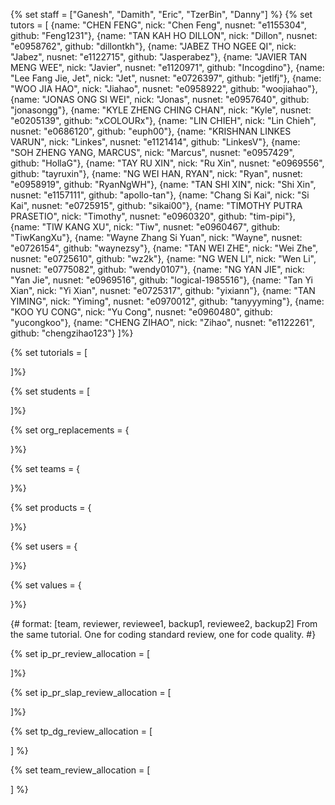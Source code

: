 {% set staff = ["Ganesh", "Damith", "Eric", "TzerBin", "Danny"] %}
{% set tutors = [
 {name: "CHEN FENG", nick: "Chen Feng", nusnet: "e1155304", github: "Feng1231"},
 {name: "TAN KAH HO DILLON", nick: "Dillon", nusnet: "e0958762", github: "dillontkh"},
 {name: "JABEZ THO NGEE QI", nick: "Jabez", nusnet: "e1122715", github: "Jasperabez"},
 {name: "JAVIER TAN MENG WEE", nick: "Javier", nusnet: "e1120971", github: "Incogdino"},
 {name: "Lee Fang Jie, Jet", nick: "Jet", nusnet: "e0726397", github: "jetlfj"},
 {name: "WOO JIA HAO", nick: "Jiahao", nusnet: "e0958922", github: "woojiahao"},
 {name: "JONAS ONG SI WEI", nick: "Jonas", nusnet: "e0957640", github: "jonasongg"},
 {name: "KYLE ZHENG CHING CHAN", nick: "Kyle", nusnet: "e0205139", github: "xCOLOURx"},
 {name: "LIN CHIEH", nick: "Lin Chieh", nusnet: "e0686120", github: "euph00"},
 {name: "KRISHNAN LINKES VARUN", nick: "Linkes", nusnet: "e1121414", github: "LinkesV"},
 {name: "SOH ZHENG YANG, MARCUS", nick: "Marcus", nusnet: "e0957429", github: "HollaG"},
 {name: "TAY RU XIN", nick: "Ru Xin", nusnet: "e0969556", github: "tayruxin"},
 {name: "NG WEI HAN, RYAN", nick: "Ryan", nusnet: "e0958919", github: "RyanNgWH"},
 {name: "TAN SHI XIN", nick: "Shi Xin", nusnet: "e1157111", github: "apollo-tan"},
 {name: "Chang Si Kai", nick: "Si Kai", nusnet: "e0725915", github: "sikai00"},
 {name: "TIMOTHY PUTRA PRASETIO", nick: "Timothy", nusnet: "e0960320", github: "tim-pipi"},
 {name: "TIW KANG XU", nick: "Tiw", nusnet: "e0960467", github: "TiwKangXu"},
 {name: "Wayne Zhang Si Yuan", nick: "Wayne", nusnet: "e0726154", github: "waynezsy"},
 {name: "TAN WEI ZHE", nick: "Wei Zhe", nusnet: "e0725610", github: "wz2k"},
 {name: "NG WEN LI", nick: "Wen Li", nusnet: "e0775082", github: "wendy0107"},
 {name: "NG YAN JIE", nick: "Yan Jie", nusnet: "e0969516", github: "logical-1985516"},
 {name: "Tan Yi Xian", nick: "Yi Xian", nusnet: "e0725317", github: "yixiann"},
 {name: "TAN YIMING", nick: "Yiming", nusnet: "e0970012", github: "tanyyyming"},
 {name: "KOO YU CONG", nick: "Yu Cong", nusnet: "e0960480", github: "yucongkoo"},
 {name: "CHENG ZIHAO", nick: "Zihao", nusnet: "e1122261", github: "chengzihao123"}
]%}


{% set tutorials = [

]%}

{% set students = [

]%}

{% set org_replacements = {

}%}

{% set teams = {

}%}

{% set products = {

}%}

{% set users = {

}%}

{% set values = {

}%}

{# format: [team, reviewer, reviewee1, backup1, reviewee2, backup2]
From the same tutorial. One for coding standard review, one for code quality.
 #}

{% set ip_pr_review_allocation = [

]%}

{% set ip_pr_slap_review_allocation = [

]%}

{% set tp_dg_review_allocation = [

] %}

{% set team_review_allocation = [

] %}
